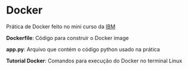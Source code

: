 # Docker

Prática de Docker feito no mini curso da <a href='https://cognitiveclass.ai/courses/docker-essentials'>IBM</a>

<b>Dockerfile</b>: Código para construir o Docker image

<b>app.py</b>: Arquivo que contém o código python usado na prática

<b>Tutorial Docker</b>: Comandos para execução do Docker no terminal Linux
